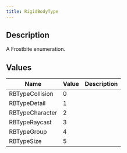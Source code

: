 ```yaml
---
title: RigidBodyType
---
```

## Description

A Frostbite enumeration.

## Values

| Name            | Value | Description |
| --------------- | ----- | ----------- |
| RBTypeCollision | 0     |             |
| RBTypeDetail    | 1     |             |
| RBTypeCharacter | 2     |             |
| RBTypeRaycast   | 3     |             |
| RBTypeGroup     | 4     |             |
| RBTypeSize      | 5     |             |
